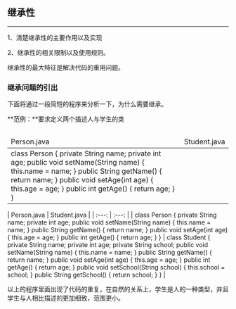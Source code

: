 ## 继承性

---

1、清楚继承性的主要作用以及实现

2、继承性的相关限制以及使用规则。

继承性的最大特征是解决代码的重用问题。

### 继承问题的引出

下面将通过一段简短的程序来分析一下，为什么需要继承。

**范例：**要求定义两个描述人与学生的类

```java

```


<table>
	<thead>
		<tr>
			<td>Person.java</td>
			<td>Student.java</td>
		</tr>
	</thead>
	<tbody>
		<tr>
			<td>
				class Person {
					private String name;
					private int age;
					public void setName(String name) {
						this.name = name;
					}
					public String getName() {
						return name;
					}
					public void setAge(int age) {
						this.age = age;
					}
					public int getAge() {
						return age;
					}
				}
			</td>
		</tr>
	<tbody>
</table>
| Person.java | Student.java |
| :---: | :---: |
| class Person {
	private String name;
	private int age;
	public void setName(String name) {
		this.name = name;
	}
	public String getName() {
		return name;
	}
	public void setAge(int age) {
		this.age = age;
	}
	public int getAge() {
		return age;
	}
} | class Student {
	private String name;
	private int age;
	private String school; 
	public void setName(String name) {
		this.name = name;
	}
	public String getName() {
		return name;
	}
	public void setAge(int age) {
		this.age = age;
	}
	public int getAge() {
		return age;
	}
	public void setSchool(String school) {
		this.school = school;
	}
	public String getSchool() {
		return school;
	}
} |

以上的程序里面出现了代码的重复，在自然的关系上，学生是人的一种类型，并且学生与人相比描述的更加细致，范围更小。

